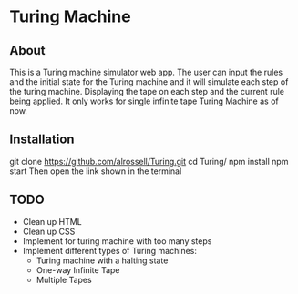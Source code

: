 # Turing Machine

## About 
This is a Turing machine simulator web app. The user can input the rules and the initial state for the Turing machine and it will simulate each step of the turing machine. Displaying the tape on each step and the current rule being applied. It only works for single infinite tape Turing Machine as of now.

## Installation 
git clone https://github.com/alrossell/Turing.git
cd Turing/
npm install 
npm start
Then open the link shown in the terminal

## TODO 
* Clean up HTML
* Clean up CSS
* Implement for turing machine with too many steps
* Implement different types of Turing machines:
    * Turing machine with a halting state
    * One-way Infinite Tape
    * Multiple Tapes



